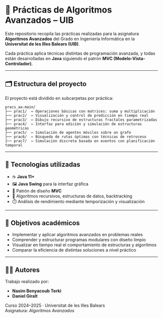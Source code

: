 # 🧠 Prácticas de Algoritmos Avanzados – UIB

Este repositorio recopila las prácticas realizadas para la asignatura **Algoritmos Avanzados** del Grado en Ingeniería Informática en la **Universitat de les Illes Balears (UIB)**.

Cada práctica aplica técnicas distintas de programación avanzada, y todas están desarrolladas en **Java** siguiendo el patrón **MVC (Modelo-Vista-Controlador)**.

---

## 🗂️ Estructura del proyecto

El proyecto está dividido en subcarpetas por práctica:

```
pracs_aa-main/
├── prac1/  ← Operaciones básicas con matrices: suma y multiplicación
├── prac2/  ← Visualización y control de predicción en tiempo real
├── prac3/  ← Dibujo recursivo de estructuras fractales parametrizadas
├── prac4/  ← Interfaz para edición y simulación de estructuras geométricas
├── prac5/  ← Simulación de agentes móviles sobre un grafo
├── prac6/  ← Búsqueda de rutas óptimas con técnicas de retroceso
├── prac7/  ← Simulación discreta basada en eventos con planificación temporal
```

---

## 🧰 Tecnologías utilizadas

- ☕ **Java 11+**
- 🖼️ **Java Swing** para la interfaz gráfica
- 🧩 Patrón de diseño **MVC**
- 🔁 Algoritmos recursivos, estructuras de datos, backtracking
- ⏱️ Análisis de rendimiento mediante temporización y visualización

---

## 🎯 Objetivos académicos

- Implementar y aplicar algoritmos avanzados en problemas reales
- Comprender y estructurar programas modulares con diseño limpio
- Visualizar en tiempo real el comportamiento de estructuras y algoritmos
- Comparar la eficiencia de distintas soluciones a nivel práctico

---

## 👨‍💻 Autores

Trabajo realizado por:

- **Nasim Benyacoub Terki**
- **Daniel Giralt**

Curso 2024–2025 · Universitat de les Illes Balears  
Asignatura: *Algoritmos Avanzados*
